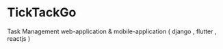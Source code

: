 # TickTackGo
Task Management web-application &amp; mobile-application ( django , flutter , reactjs )
